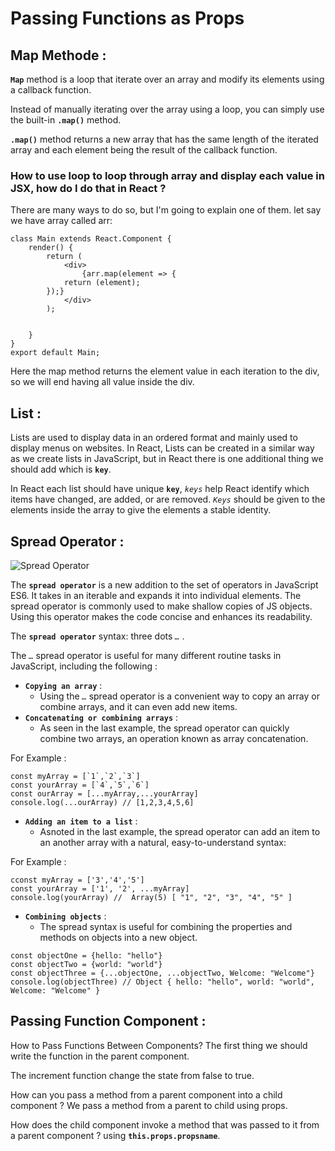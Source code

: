 # Passing Functions as Props

## Map Methode :
**`Map`** method is a loop that iterate over an array and modify its elements using a callback function.

Instead of manually iterating over the array using a loop, you can simply use the built-in **`.map()`** method.

**`.map()`** method returns a new array that has the same length of the iterated array and each element being the result of the callback function.

### How to use loop to loop through array and display each value in JSX, how do I do that in React ?

There are many ways to do so, but I'm going to explain one of them.
let say we have array called arr:

```
class Main extends React.Component {
    render() {
        return (
            <div>
                {arr.map(element => {
            return (element);
        });}
            </div>
        );


    }
}
export default Main;
```

Here the map method returns the element value in each iteration to the div, so we will end having all value inside the div.

## List :
Lists are used to display data in an ordered format and mainly used to display menus on websites. In React, Lists can be created in a similar way as we create lists in JavaScript, but in React there is one additional thing we should add which is **`key`**.

In React each list should have unique **`key`**, *`keys`* help React identify which items have changed, are added, or are removed. *`Keys`* should be given to the elements inside the array to give the elements a stable identity.

## Spread Operator :

![Spread Operator](https://livecodestream.dev/post/how-to-use-the-spread-operator-in-javascript/featured_hu552373e3dd9cfa7192fd6d6eeac47a64_53660_680x0_resize_q75_box.jpg)

The **`spread operator`** is a new addition to the set of operators in JavaScript ES6. It takes in an iterable and expands it into individual elements. The spread operator is commonly used to make shallow copies of JS objects. Using this operator makes the code concise and enhances its readability.

The **`spread operator`** syntax: three dots *`…`* .

The *`…`* spread operator is useful for many different routine tasks in JavaScript, including the following :
* **`Copying an array`** :
    * Using the *`…`* spread operator is a convenient way to copy an array or combine arrays, and it can even add new items.
* **`Concatenating or combining arrays`** :
    * As seen in the last example, the spread operator can quickly combine two arrays, an operation known as array concatenation.
    
For Example :
```
const myArray = [`1`,`2`,`3`]
const yourArray = [`4`,`5`,`6`]
const ourArray = [...myArray,...yourArray]
console.log(...ourArray) // [1,2,3,4,5,6]
```
* **`Adding an item to a list`** :
    * Asnoted in the last example, the spread operator can add an item to an another array with a natural, easy-to-understand syntax:

For Example :
```
cconst myArray = ['3','4','5']
const yourArray = ['1', '2', ...myArray]
console.log(yourArray) //  Array(5) [ "1", "2", "3", "4", "5" ]
```

* **`Combining objects`** :
    * The spread syntax is useful for combining the properties and methods on objects into a new object.
    
```
const objectOne = {hello: "hello"}
const objectTwo = {world: "world"}
const objectThree = {...objectOne, ...objectTwo, Welcome: "Welcome"}
console.log(objectThree) // Object { hello: "hello", world: "world", Welcome: "Welcome" }
```

## Passing Function Component :
How to Pass Functions Between Components?
The first thing we should write the function in the parent component.

The increment function change the state from false to true.

How can you pass a method from a parent component into a child component ?
We pass a method from a parent to child using props.

How does the child component invoke a method that was passed to it from a parent component ?
using **`this.props.propsname`**.
